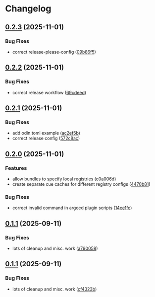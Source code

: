 # Changelog

## [0.2.3](https://github.com/go-valkyrie/odin/compare/v0.2.2...v0.2.3) (2025-11-01)


### Bug Fixes

* correct release-please-config ([09b86f5](https://github.com/go-valkyrie/odin/commit/09b86f5cef35a1b2fed90238e6eb3a6bd7310c95))

## [0.2.2](https://github.com/go-valkyrie/odin/compare/v0.2.1...v0.2.2) (2025-11-01)


### Bug Fixes

* correct release workflow ([69cdeed](https://github.com/go-valkyrie/odin/commit/69cdeed18c59fd061b28a7004fc12d4741922cb1))

## [0.2.1](https://github.com/go-valkyrie/odin/compare/v0.2.0...v0.2.1) (2025-11-01)


### Bug Fixes

* add odin.toml example ([ac2ef5b](https://github.com/go-valkyrie/odin/commit/ac2ef5bb52f6bcb3cc0ad3703941171f4df064bc))
* correct release config ([572c8ac](https://github.com/go-valkyrie/odin/commit/572c8ac925d9aec2ba46b3beb26749f5ffc68a70))

## [0.2.0](https://github.com/go-valkyrie/odin/compare/v0.1.1...v0.2.0) (2025-11-01)


### Features

* allow bundles to specify local registries ([c0a006d](https://github.com/go-valkyrie/odin/commit/c0a006dc9b776f3b65d75ba8b5e9816b8d86642b))
* create separate cue caches for different registry configs ([4470b81](https://github.com/go-valkyrie/odin/commit/4470b81be1ac76f563bb349d34123e4fbb2ba34f))


### Bug Fixes

* correct invalid command in argocd plugin scripts ([14ce1fc](https://github.com/go-valkyrie/odin/commit/14ce1fcf2ec9d653e5e0ed489ab4f09bed07965e))

## [0.1.1](https://github.com/go-valkyrie/odin/compare/v0.1.0...v0.1.1) (2025-09-11)


### Bug Fixes

* lots of cleanup and misc. work ([a790058](https://github.com/go-valkyrie/odin/commit/a79005859e4e51930dadc3f78425fc7b8c787c21))

## [0.1.1](https://github.com/go-valkyrie/odin/compare/v0.1.0...v0.1.1) (2025-09-11)


### Bug Fixes

* lots of cleanup and misc. work ([cf4323b](https://github.com/go-valkyrie/odin/commit/cf4323b5770d3103256d950fec322d7fd80bd55a))
